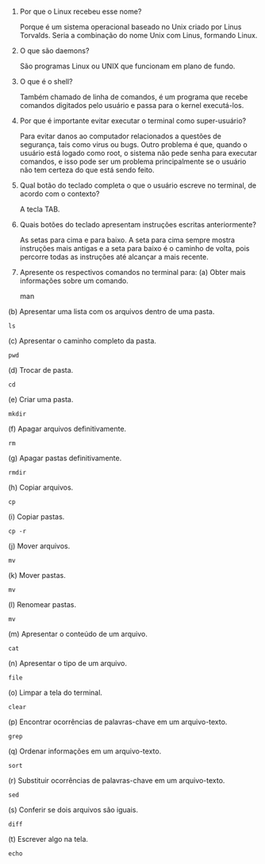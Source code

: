 1. Por que o Linux recebeu esse nome?

	Porque é um sistema operacional baseado no Unix criado por Linus Torvalds. Seria a combinação do nome Unix com Linus, formando Linux.

2. O que são daemons?

	São programas Linux ou UNIX que funcionam em plano de fundo.

3. O que é o shell?

	Também chamado de linha de comandos, é um programa que recebe comandos digitados pelo usuário e passa para o kernel executá-los.

4. Por que é importante evitar executar o terminal como super-usuário?

	Para evitar danos ao computador relacionados a questões de segurança, tais como virus ou bugs. Outro problema é que, quando o usuário está logado como root, o sistema não pede senha para executar comandos, e isso pode ser um problema principalmente se o usuário não tem certeza do que está sendo feito.

5. Qual botão do teclado completa o que o usuário escreve no terminal, de acordo com o contexto?

	A tecla TAB.

6. Quais botões do teclado apresentam instruções escritas anteriormente?

	As setas para cima e para baixo. A seta para cima sempre mostra instruções mais antigas e a seta para baixo é o caminho de volta, pois percorre todas as instruções até alcançar a mais recente.

7. Apresente os respectivos comandos no terminal para:
  (a) Obter mais informações sobre um comando.

	man

  (b) Apresentar uma lista com os arquivos dentro de uma pasta.

	ls

  (c) Apresentar o caminho completo da pasta.

	pwd

  (d) Trocar de pasta.

	cd

  (e) Criar uma pasta.

	mkdir

  (f) Apagar arquivos definitivamente.

	rm

  (g) Apagar pastas definitivamente.

	rmdir

  (h) Copiar arquivos.

	cp

  (i) Copiar pastas.

	cp -r

  (j) Mover arquivos.

	mv

  (k) Mover pastas.

	mv

  (l) Renomear pastas.

	mv

  (m) Apresentar o conteúdo de um arquivo.

	cat

  (n) Apresentar o tipo de um arquivo.

	file

  (o) Limpar a tela do terminal.

	clear

  (p) Encontrar ocorrências de palavras-chave em um arquivo-texto.

	grep

  (q) Ordenar informações em um arquivo-texto.

	sort

  (r) Substituir ocorrências de palavras-chave em um arquivo-texto.

	sed

  (s) Conferir se dois arquivos são iguais.

	diff

  (t) Escrever algo na tela.

	echo
